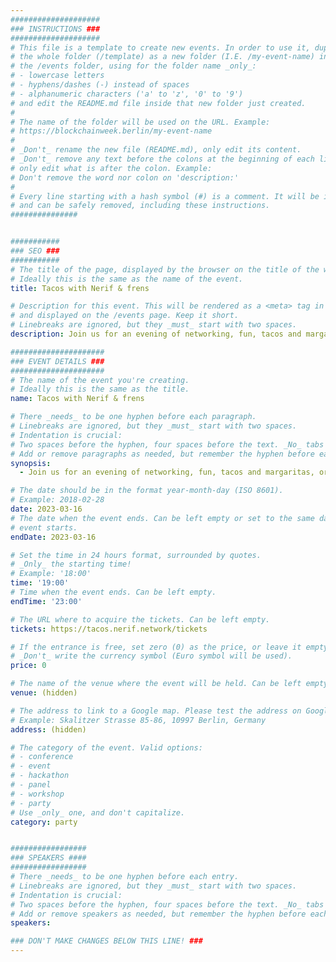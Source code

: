 ```yaml
---
####################
### INSTRUCTIONS ###
####################
# This file is a template to create new events. In order to use it, duplicate
# the whole folder (/template) as a new folder (I.E. /my-event-name) inside of
# the /events folder, using for the folder name _only_:
# - lowercase letters
# - hyphens/dashes (-) instead of spaces
# - alphanumeric characters ('a' to 'z', '0' to '9')
# and edit the README.md file inside that new folder just created.
#
# The name of the folder will be used on the URL. Example:
# https://blockchainweek.berlin/my-event-name
#
# _Don't_ rename the new file (README.md), only edit its content.
# _Don't_ remove any text before the colons at the beginning of each line,
# only edit what is after the colon. Example:
# Don't remove the word nor colon on 'description:'
#
# Every line starting with a hash symbol (#) is a comment. It will be ignored
# and can be safely removed, including these instructions.
###############


###########
### SEO ###
###########
# The title of the page, displayed by the browser on the title of the window.
# Ideally this is the same as the name of the event.
title: Tacos with Nerif & frens

# Description for this event. This will be rendered as a <meta> tag in the HTML,
# and displayed on the /events page. Keep it short.
# Linebreaks are ignored, but they _must_ start with two spaces.
description: Join us for an evening of networking, fun, tacos and margaritas, organized by Nerif, AllBridge, Hacken, and Web3GoLisboa.

#####################
### EVENT DETAILS ###
#####################
# The name of the event you're creating.
# Ideally this is the same as the title.
name: Tacos with Nerif & frens

# There _needs_ to be one hyphen before each paragraph.
# Linebreaks are ignored, but they _must_ start with two spaces.
# Indentation is crucial:
# Two spaces before the hyphen, four spaces before the text. _No_ tabs allowed.
# Add or remove paragraphs as needed, but remember the hyphen before each entry.
synopsis:
  - Join us for an evening of networking, fun, tacos and margaritas, organized by Nerif, AllBridge, Hacken, and Web3GoLisboa.

# The date should be in the format year-month-day (ISO 8601).
# Example: 2018-02-28
date: 2023-03-16
# The date when the event ends. Can be left empty or set to the same day the
# event starts.
endDate: 2023-03-16

# Set the time in 24 hours format, surrounded by quotes.
# _Only_ the starting time!
# Example: '18:00'
time: '19:00'
# Time when the event ends. Can be left empty.
endTime: '23:00'

# The URL where to acquire the tickets. Can be left empty.
tickets: https://tacos.nerif.network/tickets

# If the entrance is free, set zero (0) as the price, or leave it empty.
# _Don't_ write the currency symbol (Euro symbol will be used).
price: 0

# The name of the venue where the event will be held. Can be left empty.
venue: (hidden)

# The address to link to a Google map. Please test the address on Google Maps.
# Example: Skalitzer Strasse 85-86, 10997 Berlin, Germany
address: (hidden)

# The category of the event. Valid options:
# - conference
# - event
# - hackathon
# - panel
# - workshop
# - party
# Use _only_ one, and don't capitalize.
category: party


#################
### SPEAKERS ####
#################
# There _needs_ to be one hyphen before each entry.
# Linebreaks are ignored, but they _must_ start with two spaces.
# Indentation is crucial:
# Two spaces before the hyphen, four spaces before the text. _No_ tabs allowed.
# Add or remove speakers as needed, but remember the hyphen before each entry.
speakers:

### DON'T MAKE CHANGES BELOW THIS LINE! ###
---
```


<!-- ### DON'T MAKE CHANGES BELOW THIS LINE! ### -->

<Event-Content/>
